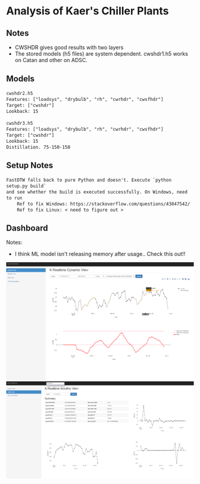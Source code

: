 # Analysis of Kaer's Chiller Plants

## Notes

- CWSHDR gives good results with two layers
- The stored models (h5 files) are system dependent. 
    cwshdr1.h5 works on Catan and other on ADSC.

## Models
    cwshdr2.h5
    Features: ["loadsys", "drybulb", "rh", "cwrhdr", "cwsfhdr"]
    Target: ["cwshdr"]
    Lookback: 15

    cwshdr3.h5
    Features: ["loadsys", "drybulb", "rh", "cwrhdr", "cwsfhdr"]
    Target: ["cwshdr"]
    Lookback: 15
    Distillation. 75-150-150

## Setup Notes
    FastDTW falls back to pure Python and doesn't. Execute `python setup.py build` 
    and see whether the build is executed successfully. On Windows, need to run
        Ref to fix Windows: https://stackoverflow.com/questions/43847542/
        Ref to fix Linux: < need to figure out >

## Dashboard

Notes:

* I think ML model isn't releasing memory after usage.. Check this out!!

![Dashboard Screenshot](/output/dashboard1.png?raw=true "Dynamic View")
![Dashboard Screenshot](/output/dashboard2.png?raw=true "Monthly View")
